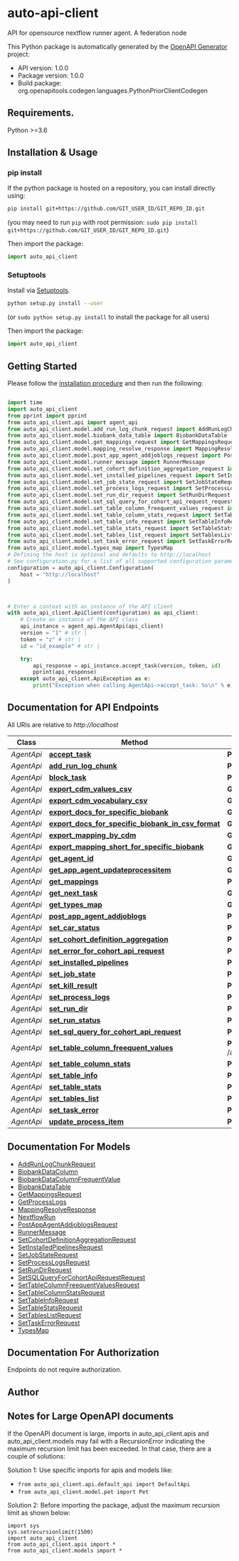 # auto-api-client
API for opensource nextflow runner agent. A federation node

This Python package is automatically generated by the [OpenAPI Generator](https://openapi-generator.tech) project:

- API version: 1.0.0
- Package version: 1.0.0
- Build package: org.openapitools.codegen.languages.PythonPriorClientCodegen

## Requirements.

Python >=3.6

## Installation & Usage
### pip install

If the python package is hosted on a repository, you can install directly using:

```sh
pip install git+https://github.com/GIT_USER_ID/GIT_REPO_ID.git
```
(you may need to run `pip` with root permission: `sudo pip install git+https://github.com/GIT_USER_ID/GIT_REPO_ID.git`)

Then import the package:
```python
import auto_api_client
```

### Setuptools

Install via [Setuptools](http://pypi.python.org/pypi/setuptools).

```sh
python setup.py install --user
```
(or `sudo python setup.py install` to install the package for all users)

Then import the package:
```python
import auto_api_client
```

## Getting Started

Please follow the [installation procedure](#installation--usage) and then run the following:

```python

import time
import auto_api_client
from pprint import pprint
from auto_api_client.api import agent_api
from auto_api_client.model.add_run_log_chunk_request import AddRunLogChunkRequest
from auto_api_client.model.biobank_data_table import BiobankDataTable
from auto_api_client.model.get_mappings_request import GetMappingsRequest
from auto_api_client.model.mapping_resolve_response import MappingResolveResponse
from auto_api_client.model.post_app_agent_addjoblogs_request import PostAppAgentAddjoblogsRequest
from auto_api_client.model.runner_message import RunnerMessage
from auto_api_client.model.set_cohort_definition_aggregation_request import SetCohortDefinitionAggregationRequest
from auto_api_client.model.set_installed_pipelines_request import SetInstalledPipelinesRequest
from auto_api_client.model.set_job_state_request import SetJobStateRequest
from auto_api_client.model.set_process_logs_request import SetProcessLogsRequest
from auto_api_client.model.set_run_dir_request import SetRunDirRequest
from auto_api_client.model.set_sql_query_for_cohort_api_request_request import SetSQLQueryForCohortApiRequestRequest
from auto_api_client.model.set_table_column_freequent_values_request import SetTableColumnFreequentValuesRequest
from auto_api_client.model.set_table_column_stats_request import SetTableColumnStatsRequest
from auto_api_client.model.set_table_info_request import SetTableInfoRequest
from auto_api_client.model.set_table_stats_request import SetTableStatsRequest
from auto_api_client.model.set_tables_list_request import SetTablesListRequest
from auto_api_client.model.set_task_error_request import SetTaskErrorRequest
from auto_api_client.model.types_map import TypesMap
# Defining the host is optional and defaults to http://localhost
# See configuration.py for a list of all supported configuration parameters.
configuration = auto_api_client.Configuration(
    host = "http://localhost"
)



# Enter a context with an instance of the API client
with auto_api_client.ApiClient(configuration) as api_client:
    # Create an instance of the API class
    api_instance = agent_api.AgentApi(api_client)
    version = "1" # str | 
    token = "z" # str | 
    id = "id_example" # str | 

    try:
        api_response = api_instance.accept_task(version, token, id)
        pprint(api_response)
    except auto_api_client.ApiException as e:
        print("Exception when calling AgentApi->accept_task: %s\n" % e)
```

## Documentation for API Endpoints

All URIs are relative to *http://localhost*

Class | Method | HTTP request | Description
------------ | ------------- | ------------- | -------------
*AgentApi* | [**accept_task**](docs/AgentApi.md#accept_task) | **POST** /api/agent/v{version}/{token}/task/{id} | 
*AgentApi* | [**add_run_log_chunk**](docs/AgentApi.md#add_run_log_chunk) | **POST** /api/agent/v{version}/{token}/run/{id}/log-chunk | 
*AgentApi* | [**block_task**](docs/AgentApi.md#block_task) | **POST** /api/agent/v{version}/{token}/task/{id}/block | 
*AgentApi* | [**export_cdm_values_csv**](docs/AgentApi.md#export_cdm_values_csv) | **GET** /api/agent/v{version}/{token}/{cdmId}/cdm-values/export | 
*AgentApi* | [**export_cdm_vocabulary_csv**](docs/AgentApi.md#export_cdm_vocabulary_csv) | **GET** /api/agent/v{version}/{token}/{cdmId}/cdm-vocabulary/export | 
*AgentApi* | [**export_docs_for_specific_biobank**](docs/AgentApi.md#export_docs_for_specific_biobank) | **GET** /api/agent/v{version}/{token}/export-mapping/docs | 
*AgentApi* | [**export_docs_for_specific_biobank_in_csv_format**](docs/AgentApi.md#export_docs_for_specific_biobank_in_csv_format) | **GET** /api/agent/v{version}/{token}/export-mapping/docs/csv | 
*AgentApi* | [**export_mapping_by_cdm**](docs/AgentApi.md#export_mapping_by_cdm) | **GET** /api/agent/v{version}/{token}/export-mapping/{cdmId} | 
*AgentApi* | [**export_mapping_short_for_specific_biobank**](docs/AgentApi.md#export_mapping_short_for_specific_biobank) | **GET** /api/agent/v{version}/{token}/export-mapping | 
*AgentApi* | [**get_agent_id**](docs/AgentApi.md#get_agent_id) | **GET** /api/agent/v{version}/{token}/agent-id | 
*AgentApi* | [**get_app_agent_updateprocessitem**](docs/AgentApi.md#get_app_agent_updateprocessitem) | **GET** /api/agent/v{version}/{token}/run/{id}/process | 
*AgentApi* | [**get_mappings**](docs/AgentApi.md#get_mappings) | **POST** /api/agent/v{version}/{token}/mapping/resolve/{key} | 
*AgentApi* | [**get_next_task**](docs/AgentApi.md#get_next_task) | **GET** /api/agent/v{version}/{token}/task | 
*AgentApi* | [**get_types_map**](docs/AgentApi.md#get_types_map) | **GET** /api/agent/v{version}/{token}/next-run/types | 
*AgentApi* | [**post_app_agent_addjoblogs**](docs/AgentApi.md#post_app_agent_addjoblogs) | **POST** /api/agent/v{version}/{token}/job/runner-message/{runId}/add-logs | 
*AgentApi* | [**set_car_status**](docs/AgentApi.md#set_car_status) | **POST** /api/agent/v{version}/{token}/car/{id}/status | 
*AgentApi* | [**set_cohort_definition_aggregation**](docs/AgentApi.md#set_cohort_definition_aggregation) | **POST** /api/agent/v{version}/{token}/cohort/aggregation/{key} | 
*AgentApi* | [**set_error_for_cohort_api_request**](docs/AgentApi.md#set_error_for_cohort_api_request) | **PUT** /api/agent/v{version}/{token}/cohort/{id}/error | 
*AgentApi* | [**set_installed_pipelines**](docs/AgentApi.md#set_installed_pipelines) | **POST** /api/agent/v{version}/{token}/pipelines/installed/ | 
*AgentApi* | [**set_job_state**](docs/AgentApi.md#set_job_state) | **PUT** /api/agent/v{version}/{token}/job/runner-message/{runId}/set-state | 
*AgentApi* | [**set_kill_result**](docs/AgentApi.md#set_kill_result) | **POST** /api/agent/v{version}/{token}/run/{id}/kill-result | 
*AgentApi* | [**set_process_logs**](docs/AgentApi.md#set_process_logs) | **POST** /api/agent/v{version}/{token}/process/{processId}/logs | 
*AgentApi* | [**set_run_dir**](docs/AgentApi.md#set_run_dir) | **POST** /api/agent/v{version}/{token}/run/{id}/dir | 
*AgentApi* | [**set_run_status**](docs/AgentApi.md#set_run_status) | **POST** /api/agent/v{version}/{token}/run/{id}/status | 
*AgentApi* | [**set_sql_query_for_cohort_api_request**](docs/AgentApi.md#set_sql_query_for_cohort_api_request) | **PUT** /api/agent/v{version}/{token}/cohort/{id}/sql-query | 
*AgentApi* | [**set_table_column_freequent_values**](docs/AgentApi.md#set_table_column_freequent_values) | **POST** /api/agent/v{version}/{token}/ucdm/tables/{table}/columns/{column}/values | 
*AgentApi* | [**set_table_column_stats**](docs/AgentApi.md#set_table_column_stats) | **POST** /api/agent/v{version}/{token}/ucdm/tables/{table}/columns/{column} | 
*AgentApi* | [**set_table_info**](docs/AgentApi.md#set_table_info) | **PUT** /api/agent/v{version}/{token}/ucdm/tables/{table} | 
*AgentApi* | [**set_table_stats**](docs/AgentApi.md#set_table_stats) | **POST** /api/agent/v{version}/{token}/ucdm/tables/{table}/columns | 
*AgentApi* | [**set_tables_list**](docs/AgentApi.md#set_tables_list) | **POST** /api/agent/v{version}/{token}/ucdm/tables | 
*AgentApi* | [**set_task_error**](docs/AgentApi.md#set_task_error) | **POST** /api/agent/v{version}/{token}/task/{id}/error | 
*AgentApi* | [**update_process_item**](docs/AgentApi.md#update_process_item) | **POST** /api/agent/v{version}/{token}/run/{id}/process | 


## Documentation For Models

 - [AddRunLogChunkRequest](docs/AddRunLogChunkRequest.md)
 - [BiobankDataColumn](docs/BiobankDataColumn.md)
 - [BiobankDataColumnFrequentValue](docs/BiobankDataColumnFrequentValue.md)
 - [BiobankDataTable](docs/BiobankDataTable.md)
 - [GetMappingsRequest](docs/GetMappingsRequest.md)
 - [GetProcessLogs](docs/GetProcessLogs.md)
 - [MappingResolveResponse](docs/MappingResolveResponse.md)
 - [NextflowRun](docs/NextflowRun.md)
 - [PostAppAgentAddjoblogsRequest](docs/PostAppAgentAddjoblogsRequest.md)
 - [RunnerMessage](docs/RunnerMessage.md)
 - [SetCohortDefinitionAggregationRequest](docs/SetCohortDefinitionAggregationRequest.md)
 - [SetInstalledPipelinesRequest](docs/SetInstalledPipelinesRequest.md)
 - [SetJobStateRequest](docs/SetJobStateRequest.md)
 - [SetProcessLogsRequest](docs/SetProcessLogsRequest.md)
 - [SetRunDirRequest](docs/SetRunDirRequest.md)
 - [SetSQLQueryForCohortApiRequestRequest](docs/SetSQLQueryForCohortApiRequestRequest.md)
 - [SetTableColumnFreequentValuesRequest](docs/SetTableColumnFreequentValuesRequest.md)
 - [SetTableColumnStatsRequest](docs/SetTableColumnStatsRequest.md)
 - [SetTableInfoRequest](docs/SetTableInfoRequest.md)
 - [SetTableStatsRequest](docs/SetTableStatsRequest.md)
 - [SetTablesListRequest](docs/SetTablesListRequest.md)
 - [SetTaskErrorRequest](docs/SetTaskErrorRequest.md)
 - [TypesMap](docs/TypesMap.md)


<a id="documentation-for-authorization"></a>
## Documentation For Authorization

Endpoints do not require authorization.


## Author




## Notes for Large OpenAPI documents
If the OpenAPI document is large, imports in auto_api_client.apis and auto_api_client.models may fail with a
RecursionError indicating the maximum recursion limit has been exceeded. In that case, there are a couple of solutions:

Solution 1:
Use specific imports for apis and models like:
- `from auto_api_client.api.default_api import DefaultApi`
- `from auto_api_client.model.pet import Pet`

Solution 2:
Before importing the package, adjust the maximum recursion limit as shown below:
```
import sys
sys.setrecursionlimit(1500)
import auto_api_client
from auto_api_client.apis import *
from auto_api_client.models import *
```

